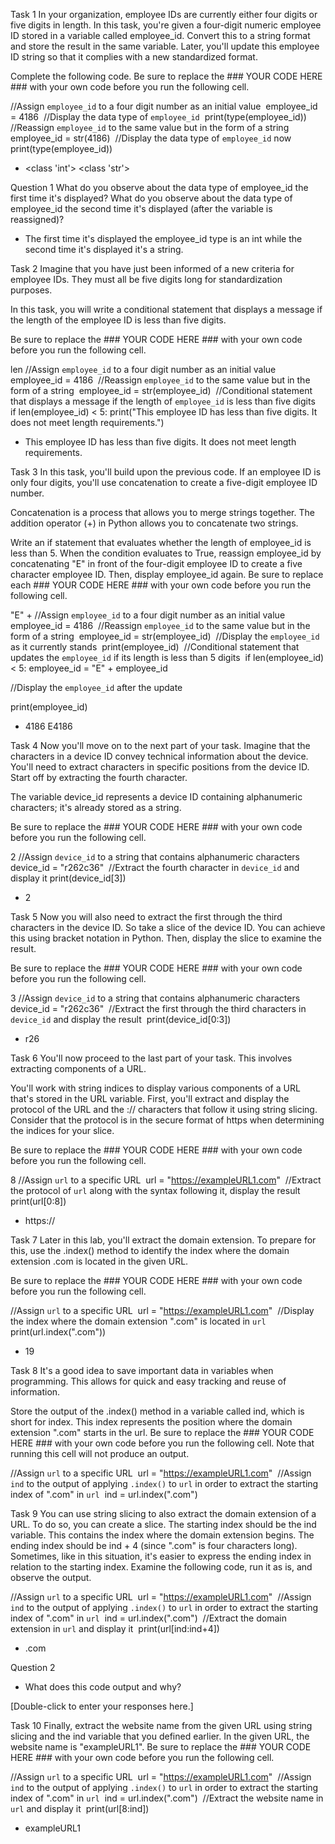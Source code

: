Task 1
In your organization, employee IDs are currently either four digits or five digits in length. In this task, you're given a four-digit numeric employee ID stored in a variable called employee_id. Convert this to a string format and store the result in the same variable. Later, you'll update this employee ID string so that it complies with a new standardized format.

Complete the following code. Be sure to replace the ### YOUR CODE HERE ### with your own code before you run the following cell.

//Assign `employee_id` to a four digit number as an initial value
​
employee_id = 4186
​
//Display the data type of `employee_id`
​
print(type(employee_id))
​
//Reassign `employee_id` to the same value but in the form of a string
​
employee_id = str(4186)
​
//Display the data type of `employee_id` now
​
print(type(employee_id))
​
- <class 'int'>
<class 'str'>

Question 1
What do you observe about the data type of employee_id the first time it's displayed? What do you observe about the data type of employee_id the second time it's displayed (after the variable is reassigned)?

- The first time it's displayed the employee_id type is an int while the second time it's displayed it's a string.

Task 2
Imagine that you have just been informed of a new criteria for employee IDs. They must all be five digits long for standardization purposes.

In this task, you will write a conditional statement that displays a message if the length of the employee ID is less than five digits.

Be sure to replace the ### YOUR CODE HERE ### with your own code before you run the following cell.

len
//Assign `employee_id` to a four digit number as an initial value
​
employee_id = 4186
​
//Reassign `employee_id` to the same value but in the form of a string
​
employee_id = str(employee_id)
​
//Conditional statement that displays a message if the length of `employee_id` is less than five digits
​
if len(employee_id) < 5:
    print("This employee ID has less than five digits. It does not meet length requirements.")

- This employee ID has less than five digits. It does not meet length requirements.

Task 3
In this task, you'll build upon the previous code. If an employee ID is only four digits, you'll use concatenation to create a five-digit employee ID number.

Concatenation is a process that allows you to merge strings together. The addition operator (+) in Python allows you to concatenate two strings.

Write an if statement that evaluates whether the length of employee_id is less than 5. When the condition evaluates to True, reassign employee_id by concatenating "E" in front of the four-digit employee ID to create a five character employee ID. Then, display employee_id again. Be sure to replace each ### YOUR CODE HERE ### with your own code before you run the following cell.

"E" +
//Assign `employee_id` to a four digit number as an initial value
​
employee_id = 4186
​
//Reassign `employee_id` to the same value but in the form of a string
​
employee_id = str(employee_id)
​
//Display the `employee_id` as it currently stands
​
print(employee_id)
​
//Conditional statement that updates the `employee_id` if its length is less than 5 digits
​
if len(employee_id) < 5:
    employee_id = "E" + employee_id

//Display the `employee_id` after the update

print(employee_id)
​
- 4186
E4186

Task 4
Now you'll move on to the next part of your task. Imagine that the characters in a device ID convey technical information about the device. You'll need to extract characters in specific positions from the device ID. Start off by extracting the fourth character.

The variable device_id represents a device ID containing alphanumeric characters; it's already stored as a string.

Be sure to replace the ### YOUR CODE HERE ### with your own code before you run the following cell.

2
//Assign `device_id` to a string that contains alphanumeric characters
​
device_id = "r262c36"
​
//Extract the fourth character in `device_id` and display it
​
print(device_id[3])

- 2

Task 5
Now you will also need to extract the first through the third characters in the device ID. So take a slice of the device ID. You can achieve this using bracket notation in Python. Then, display the slice to examine the result.

Be sure to replace the ### YOUR CODE HERE ### with your own code before you run the following cell.

3
//Assign `device_id` to a string that contains alphanumeric characters
​
device_id = "r262c36"
​
//Extract the first through the third characters in `device_id` and display the result
​
print(device_id[0:3])

- r26

Task 6
You'll now proceed to the last part of your task. This involves extracting components of a URL.

You'll work with string indices to display various components of a URL that's stored in the URL variable. First, you'll extract and display the protocol of the URL and the :// characters that follow it using string slicing. Consider that the protocol is in the secure format of https when determining the indices for your slice.

Be sure to replace the ### YOUR CODE HERE ### with your own code before you run the following cell.

8
//Assign `url` to a specific URL
​
url = "https://exampleURL1.com"
​
//Extract the protocol of `url` along with the syntax following it, display the result
​
print(url[0:8])
​
- https://

Task 7
Later in this lab, you'll extract the domain extension. To prepare for this, use the .index() method to identify the index where the domain extension .com is located in the given URL.

Be sure to replace the ### YOUR CODE HERE ### with your own code before you run the following cell.

//Assign `url` to a specific URL
​
url = "https://exampleURL1.com"
​
//Display the index where the domain extension ".com" is located in `url`
​
print(url.index(".com"))

- 19

Task 8
It's a good idea to save important data in variables when programming. This allows for quick and easy tracking and reuse of information.

Store the output of the .index() method in a variable called ind, which is short for index. This index represents the position where the domain extension ".com" starts in the url. Be sure to replace the ### YOUR CODE HERE ### with your own code before you run the following cell. Note that running this cell will not produce an output.

//Assign `url` to a specific URL
​
url = "https://exampleURL1.com"
​
//Assign `ind` to the output of applying `.index()` to `url` in order to extract the starting index of ".com" in `url`
​
ind = url.index(".com")
​

Task 9
You can use string slicing to also extract the domain extension of a URL. To do so, you can create a slice. The starting index should be the ind variable. This contains the index where the domain extension begins. The ending index should be ind + 4 (since ".com" is four characters long). Sometimes, like in this situation, it's easier to express the ending index in relation to the starting index. Examine the following code, run it as is, and observe the output.

//Assign `url` to a specific URL
​
url = "https://exampleURL1.com"
​
//Assign `ind` to the output of applying `.index()` to `url` in order to extract the starting index of ".com" in `url`
​
ind = url.index(".com")
​
//Extract the domain extension in `url` and display it
​
print(url[ind:ind+4])
​
- .com

Question 2
- What does this code output and why?

[Double-click to enter your responses here.]

Task 10
Finally, extract the website name from the given URL using string slicing and the ind variable that you defined earlier. In the given URL, the website name is "exampleURL1". Be sure to replace the ### YOUR CODE HERE ### with your own code before you run the following cell.

//Assign `url` to a specific URL
​
url = "https://exampleURL1.com"
​
//Assign `ind` to the output of applying `.index()` to `url` in order to extract the starting index of ".com" in `url`
​
ind = url.index(".com")
​
//Extract the website name in `url` and display it
​
print(url[8:ind])

- exampleURL1
